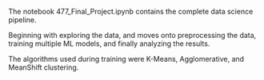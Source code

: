 The notebook 477_Final_Project.ipynb contains the complete data science pipeline. 

Beginning with exploring the data, and moves onto preprocessing the data,
training multiple ML models, and finally analyzing the results. 

The algorithms used during training were K-Means, Agglomerative, and MeanShift clustering.  
